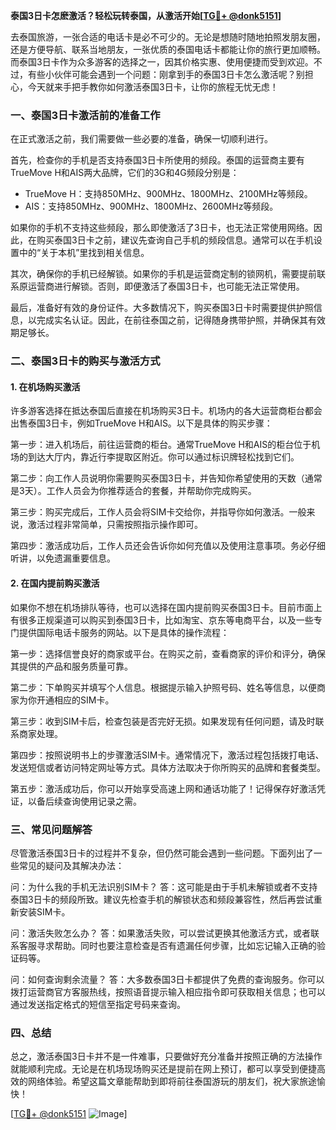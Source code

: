 **泰国3日卡怎麽激活？轻松玩转泰国，从激活开始[[TG💪+ @donk5151](https://t.me/s/donk5151)]**

去泰国旅游，一张合适的电话卡是必不可少的。无论是想随时随地拍照发朋友圈，还是方便导航、联系当地朋友，一张优质的泰国电话卡都能让你的旅行更加顺畅。而泰国3日卡作为众多游客的选择之一，因其价格实惠、使用便捷而受到欢迎。不过，有些小伙伴可能会遇到一个问题：刚拿到手的泰国3日卡怎么激活呢？别担心，今天就来手把手教你如何激活泰国3日卡，让你的旅程无忧无虑！

### 一、泰国3日卡激活前的准备工作

在正式激活之前，我们需要做一些必要的准备，确保一切顺利进行。

首先，检查你的手机是否支持泰国3日卡所使用的频段。泰国的运营商主要有TrueMove H和AIS两大品牌，它们的3G和4G频段分别是：

- TrueMove H：支持850MHz、900MHz、1800MHz、2100MHz等频段。
- AIS：支持850MHz、900MHz、1800MHz、2600MHz等频段。

如果你的手机不支持这些频段，那么即使激活了3日卡，也无法正常使用网络。因此，在购买泰国3日卡之前，建议先查询自己手机的频段信息。通常可以在手机设置中的“关于本机”里找到相关信息。

其次，确保你的手机已经解锁。如果你的手机是运营商定制的锁网机，需要提前联系原运营商进行解锁。否则，即便激活了泰国3日卡，也可能无法正常使用。

最后，准备好有效的身份证件。大多数情况下，购买泰国3日卡时需要提供护照信息，以完成实名认证。因此，在前往泰国之前，记得随身携带护照，并确保其有效期足够长。

### 二、泰国3日卡的购买与激活方式

#### 1. 在机场购买激活

许多游客选择在抵达泰国后直接在机场购买3日卡。机场内的各大运营商柜台都会出售泰国3日卡，例如TrueMove H和AIS。以下是具体的购买步骤：

第一步：进入机场后，前往运营商的柜台。通常TrueMove H和AIS的柜台位于机场的到达大厅内，靠近行李提取区附近。你可以通过标识牌轻松找到它们。

第二步：向工作人员说明你需要购买泰国3日卡，并告知你希望使用的天数（通常是3天）。工作人员会为你推荐适合的套餐，并帮助你完成购买。

第三步：购买完成后，工作人员会将SIM卡交给你，并指导你如何激活。一般来说，激活过程非常简单，只需按照指示操作即可。

第四步：激活成功后，工作人员还会告诉你如何充值以及使用注意事项。务必仔细听讲，以免遗漏重要信息。

#### 2. 在国内提前购买激活

如果你不想在机场排队等待，也可以选择在国内提前购买泰国3日卡。目前市面上有很多正规渠道可以购买到泰国3日卡，比如淘宝、京东等电商平台，以及一些专门提供国际电话卡服务的网站。以下是具体的操作流程：

第一步：选择信誉良好的商家或平台。在购买之前，查看商家的评价和评分，确保其提供的产品和服务质量可靠。

第二步：下单购买并填写个人信息。根据提示输入护照号码、姓名等信息，以便商家为你开通相应的SIM卡。

第三步：收到SIM卡后，检查包装是否完好无损。如果发现有任何问题，请及时联系商家处理。

第四步：按照说明书上的步骤激活SIM卡。通常情况下，激活过程包括拨打电话、发送短信或者访问特定网址等方式。具体方法取决于你所购买的品牌和套餐类型。

第五步：激活成功后，你可以开始享受高速上网和通话功能了！记得保存好激活凭证，以备后续查询使用记录之需。

### 三、常见问题解答

尽管激活泰国3日卡的过程并不复杂，但仍然可能会遇到一些问题。下面列出了一些常见的疑问及其解决办法：

问：为什么我的手机无法识别SIM卡？
答：这可能是由于手机未解锁或者不支持泰国3日卡的频段所致。建议先检查手机的解锁状态和频段兼容性，然后再尝试重新安装SIM卡。

问：激活失败怎么办？
答：如果激活失败，可以尝试更换其他激活方式，或者联系客服寻求帮助。同时也要注意检查是否有遗漏任何步骤，比如忘记输入正确的验证码等。

问：如何查询剩余流量？
答：大多数泰国3日卡都提供了免费的查询服务。你可以拨打运营商官方客服热线，按照语音提示输入相应指令即可获取相关信息；也可以通过发送指定格式的短信至指定号码来查询。

### 四、总结

总之，激活泰国3日卡并不是一件难事，只要做好充分准备并按照正确的方法操作就能顺利完成。无论是在机场现场购买还是提前在网上预订，都可以享受到便捷高效的网络体验。希望这篇文章能帮助到即将前往泰国游玩的朋友们，祝大家旅途愉快！

[[TG💪+ @donk5151](https://t.me/s/donk5151) ![Image](https://i.postimg.cc/rwNCRYN7/Snipaste-2025-04-30-17-27-05.png)]